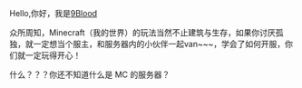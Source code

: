 Hello,你好，我是[9Blood](https://space.bilibili.com/486159156)

众所周知，Minecraft（我的世界）的玩法当然不止建筑与生存，如果你讨厌孤独，就一定想当个服主，和服务器内的小伙伴一起van~~~，学会了如何开服，你们就一定玩得开心！

什么？？？你还不知道什么是 MC 的服务器？
